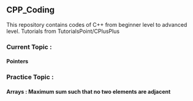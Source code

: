 ## CPP_Coding

This repository contains codes of C++ from beginner level to advanced level.
Tutorials from TutorialsPoint/CPlusPlus

### Current Topic :
#### Pointers

### Practice Topic :
#### Arrays : Maximum sum such that no two elements are adjacent
